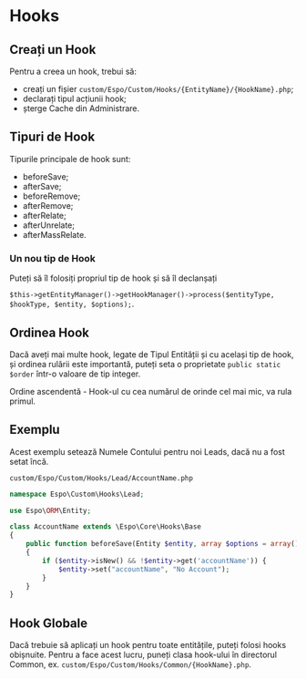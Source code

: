 # Hooks

## Creați un Hook
Pentru a creea un hook, trebui să:
- creați un fișier `custom/Espo/Custom/Hooks/{EntityName}/{HookName}.php`;
- declarați tipul acțiunii hook;
- șterge Cache din Administrare.

## Tipuri de Hook

Tipurile principale de hook sunt:

- beforeSave;
- afterSave;
- beforeRemove;
- afterRemove;
- afterRelate;
- afterUnrelate;
- afterMassRelate.

### Un nou tip de Hook
Puteți să îl folosiți propriul tip de hook și să îl declanșați

`$this->getEntityManager()->getHookManager()->process($entityType, $hookType, $entity, $options);`.

## Ordinea Hook
Dacă aveți mai multe hook, legate de Tipul Entității și cu același tip de hook, și ordinea rulării este importantă, puteți seta o proprietate `public static $order` într-o valoare de tip integer.

Ordine ascendentă - Hook-ul cu cea numărul de orinde cel mai mic, va rula primul.

## Exemplu
Acest exemplu setează Numele Contului pentru noi Leads, dacă nu a fost setat încă.

`custom/Espo/Custom/Hooks/Lead/AccountName.php`

```php
namespace Espo\Custom\Hooks\Lead;

use Espo\ORM\Entity;

class AccountName extends \Espo\Core\Hooks\Base
{    
    public function beforeSave(Entity $entity, array $options = array())
    {
        if ($entity->isNew() && !$entity->get('accountName')) { 
            $entity->set("accountName", "No Account");
        }
    }
}
```

##  Hook Globale
Dacă trebuie să aplicați un hook pentru toate entitățile, puteți folosi hooks obișnuite. Pentru a face acest lucru, puneți clasa hook-ului în directorul Common, ex. `custom/Espo/Custom/Hooks/Common/{HookName}.php`.
